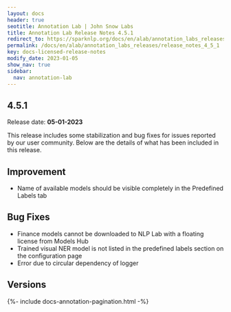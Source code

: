 ```yaml
---
layout: docs
header: true
seotitle: Annotation Lab | John Snow Labs
title: Annotation Lab Release Notes 4.5.1
redirect_to: https://sparknlp.org/docs/en/alab/annotation_labs_releases/release_notes_4_5_1
permalink: /docs/en/alab/annotation_labs_releases/release_notes_4_5_1
key: docs-licensed-release-notes
modify_date: 2023-01-05
show_nav: true
sidebar:
  nav: annotation-lab
---
```


<div class="h3-box" markdown="1">

## 4.5.1

Release date: **05-01-2023**

This release includes some stabilization and bug fixes for issues reported by our user community. Below are the details of what has been included in this release.

## Improvement
- Name of available models should be visible completely in the Predefined Labels tab

## Bug Fixes
- Finance models cannot be downloaded to NLP Lab with a floating license from Models Hub 
- Trained visual NER model is not listed in the predefined labels section on the configuration page
- Error due to circular dependency of logger

</div><div class="prev_ver h3-box" markdown="1">

## Versions

</div>

{%- include docs-annotation-pagination.html -%}